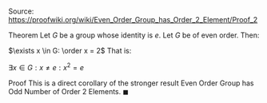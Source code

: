 # 

Source: https://proofwiki.org/wiki/Even_Order_Group_has_Order_2_Element/Proof_2

Theorem
Let $G$ be a group whose identity is $e$.
Let $G$ be of even order.
Then:

$\exists x \in G: \order x = 2$
That is:

$\exists x \in G: x \ne e: x^2 = e$


Proof
This is a direct corollary of the stronger result Even Order Group has Odd Number of Order 2 Elements.
$\blacksquare$





